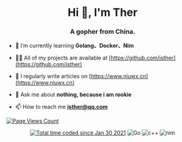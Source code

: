 <h1 align="center">Hi 👋, I'm Ther</h1>
<h3 align="center">A gopher from China.</h3>



- 🌱 I’m currently learning **Golang、Docker、Nim**

- 👨‍💻 All of my projects are available at [https://github.com/isther](https://github.com/isther)

- 📝 I regularly write articles on [https://www.niuwx.cn](https://www.niuwx.cn)

- 💬 Ask me about **nothing, because i am rookie**

- 📫 How to reach me **isther@qq.com**

[![Page Views Count](https://badges.toozhao.com/badges/01FQP76TP6ZBNKKYXKKWX9BGJ8/blue.svg)](https://badges.toozhao.com/stats/01FQP76TP6ZBNKKYXKKWX9BGJ8 "Get your own page views count badge on badges.toozhao.com")
<p align="center">
<a href="https://wakatime.com/@4b53d00f-9d2e-4966-822f-ea918cbec9e7"><img src="https://wakatime.com/badge/user/4b53d00f-9d2e-4966-822f-ea918cbec9e7.svg" alt="Total time coded since Jan 30 2021" /></a>
<img alt="Go" src="https://img.shields.io/badge/Go-FCEAE5?style=flat-square&logo=Go">
<img alt="c++" src="https://img.shields.io/badge/C++-f34b7d?style=flat-square&logo=c%2b%2b">
<img alt="nim" src="https://img.shields.io/badge/Nim-blue?style=flat-square&logo=Nim"> 
</p>
